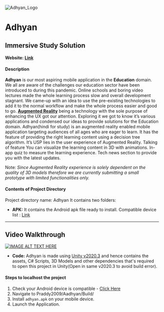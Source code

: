 
![Adhyan_Logo](https://user-images.githubusercontent.com/43271546/109977532-ea685c00-7d22-11eb-80db-05b38b3547c6.png)

# Adhyan
## Immersive Study Solution
#### **Website:** [Link](https://praddy2009.github.io/portfolio/Projects/Adhyan.html)

#### Description
**Adhyan** is our most aspiring mobile application in the **Education** domain. We all are aware of the challenges our education sector have been introduced to during this pandemic. Online schools and boring video lectures made the whole learning process slow and overall development stagnant. 
We came-up with an idea to use the pre-existing technologies to add it to the normal workflow and make the whole process easier and good to go. [**Augmented Reality**](https://en.wikipedia.org/wiki/Augmented_reality) being a technology with the sole purpose of enhancing the UX got our attention. Exploring it we got to know it’s various applications and condensed our ideas to provide solutions for the Education domain.
Adhyan(hindi for study) is an augmented reality enabled mobile application targeting audiences of all ages who are eager to learn. It has the feature of providing the right learning content using a decision tree algorithm. It’s USP lies in the user experience of Augmented Reality.
Talking of feature 
You can visualize the learning content in 3D with animations.
In-app quiz to measure the learning experience.
Tech news section to provide you with the latest updates.
  
  Note: *Since Augmented Reality experience is solely dependent on the quality of 3D models therefore we are currently submitting a small prototype with limited functionalities only.*

#### Contents of Project Directory
Project directory name: Adhyan
It contains two folders:
- **APK:**
It contains the Android apk file ready to install.
Compatible device list : [Link](https://github.com/Praddy2009/Adhyan_App/blob/main/Teamname/Adhyan/APK/Adhyan.apk) 

<hr />

## Video Walkthrough

[![IMAGE ALT TEXT HERE](https://img.youtube.com/vi/phCYkU5cFMc/0.jpg)](https://www.youtube.com/watch?v=phCYkU5cFMc)

- **Code:**
Adhyan is made using [Unity v2020.3](https://unity3d.com/get-unity/download/archive) and hence contains the assets, C# Scripts, 3D Models and other dependencies that's required to open this project in Unity(Open in same v2020.3 to avoid build error).

#### Steps to localhost the project
1. Check your Android device is compatible - [Click Here]((https://github.com/Praddy2009/Adhyan_App/blob/main/Teamname/Adhyan/APK/Adhyan.apk))
2. Navigate to Praddy2009/Aadhyan/Build/
3. Install `adhyan.apk` on your mobile device.
4. Launch the Application.

